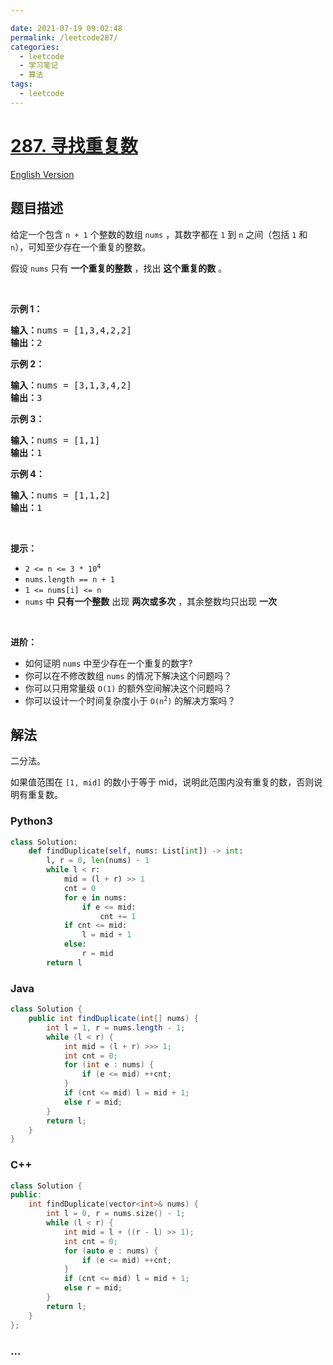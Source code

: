 ```yaml
---

date: 2021-07-19 09:02:48
permalink: /leetcode287/
categories:
  - leetcode
  - 学习笔记
  - 算法  
tags:
  - leetcode
---
```

# [287. 寻找重复数](https://leetcode-cn.com/problems/find-the-duplicate-number)

[English Version](https://github.com/doocs/leetcode/blob/main/solution/0200-0299/0287.Find%20the%20Duplicate%20Number/README_EN.md)

## 题目描述

<!-- 这里写题目描述 -->

<p>给定一个包含 <code>n + 1</code> 个整数的数组 <code>nums</code> ，其数字都在 <code>1</code> 到 <code>n</code><em> </em>之间（包括 <code>1</code> 和 <code>n</code>），可知至少存在一个重复的整数。</p>

<p>假设 <code>nums</code> 只有 <strong>一个重复的整数</strong> ，找出 <strong>这个重复的数</strong> 。</p>

<p> </p>

<p><strong>示例 1：</strong></p>

<pre>
<strong>输入：</strong>nums = [1,3,4,2,2]
<strong>输出：</strong>2
</pre>

<p><strong>示例 2：</strong></p>

<pre>
<strong>输入：</strong>nums = [3,1,3,4,2]
<strong>输出：</strong>3
</pre>

<p><strong>示例 3：</strong></p>

<pre>
<strong>输入：</strong>nums = [1,1]
<strong>输出：</strong>1
</pre>

<p><strong>示例 4：</strong></p>

<pre>
<strong>输入：</strong>nums = [1,1,2]
<strong>输出：</strong>1
</pre>

<p> </p>

<p><strong>提示：</strong></p>

<ul>
	<li><code>2 <= n <= 3 * 10<sup>4</sup></code></li>
	<li><code>nums.length == n + 1</code></li>
	<li><code>1 <= nums[i] <= n</code></li>
	<li><code>nums</code> 中 <strong>只有一个整数</strong> 出现 <strong>两次或多次</strong> ，其余整数均只出现 <strong>一次</strong></li>
</ul>

<p> </p>

<p><b>进阶：</b></p>

<ul>
	<li>如何证明 <code>nums</code> 中至少存在一个重复的数字?</li>
	<li>你可以在不修改数组 <code>nums</code> 的情况下解决这个问题吗？</li>
	<li>你可以只用常量级 <code>O(1)</code> 的额外空间解决这个问题吗？</li>
	<li>你可以设计一个时间复杂度小于 <code>O(n<sup>2</sup>)</code> 的解决方案吗？</li>
</ul>


## 解法

<!-- 这里可写通用的实现逻辑 -->

二分法。

如果值范围在 `[1, mid]` 的数小于等于 mid，说明此范围内没有重复的数，否则说明有重复数。

<!-- tabs:start -->

### **Python3**

<!-- 这里可写当前语言的特殊实现逻辑 -->

```python
class Solution:
    def findDuplicate(self, nums: List[int]) -> int:
        l, r = 0, len(nums) - 1
        while l < r:
            mid = (l + r) >> 1
            cnt = 0
            for e in nums:
                if e <= mid:
                    cnt += 1
            if cnt <= mid:
                l = mid + 1
            else:
                r = mid
        return l
```

### **Java**

<!-- 这里可写当前语言的特殊实现逻辑 -->

```java
class Solution {
    public int findDuplicate(int[] nums) {
        int l = 1, r = nums.length - 1;
        while (l < r) {
            int mid = (l + r) >>> 1;
            int cnt = 0;
            for (int e : nums) {
                if (e <= mid) ++cnt;
            }
            if (cnt <= mid) l = mid + 1;
            else r = mid;
        }
        return l;
    }
}
```

### **C++**

```cpp
class Solution {
public:
    int findDuplicate(vector<int>& nums) {
        int l = 0, r = nums.size() - 1;
        while (l < r) {
            int mid = l + ((r - l) >> 1);
            int cnt = 0;
            for (auto e : nums) {
                if (e <= mid) ++cnt;
            }
            if (cnt <= mid) l = mid + 1;
            else r = mid;
        }
        return l;
    }
};
```

### **...**

```

```

<!-- tabs:end -->
